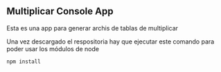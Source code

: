 ## Multiplicar Console App

Esta es una app para generar archis de tablas de multiplicar

Una vez descargado el respositoria hay que ejecutar este comando para poder usar los módulos de node 

```
npm install
```